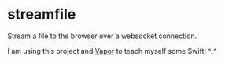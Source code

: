 # streamfile

Stream a file to the browser over a websocket connection.

I am using this project and [Vapor](vapor.codes) to teach myself some Swift! ^_^
